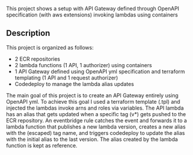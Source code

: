 This project shows a setup with API Gateway defined through OpenAPI specification (with aws extensions)
invoking lambdas using containers

## Description
This project is organized as follows:
* 2 ECR repositories
* 2 lambda functions (1 API, 1 authorizer) using containers
* 1 API Gateway defined using OpenAPI yml specification and terraform templating (1 API and 1 request authorizer)
* Codedeploy to manage the lambda alias updates

The main goal of this project is to create an API Gateway entirely using OpenAPI yml.
To achieve this goal I used a terraform template (.tpl) and injected the lambdas invoke arns and roles via variables.
The API lambda has an alias that gets updated when a specific tag (v*) gets pushed to the ECR repository.
An eventbridge rule catches the event and forwards it to a lambda function that publishes a new lambda version,
creates a new alias with the (escaped) tag name, and triggers codedeploy to update the alias with the initial alias to the last version.
The alias created by the lambda function is kept as reference.
